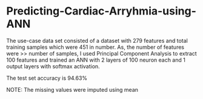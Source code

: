 # Predicting-Cardiac-Arryhmia-using-ANN

The use-case data set consisted of a dataset with 279 features and total training samples which were 451 in number.
As, the number of features were >> number of samples, I used Principal Component Analysis to extract 100 features and trained an ANN with 2 layers of 100 neuron each and 1 output layers with softmax activation.

The test set accuracy is 94.63%

NOTE: The missing values were imputed using mean 
